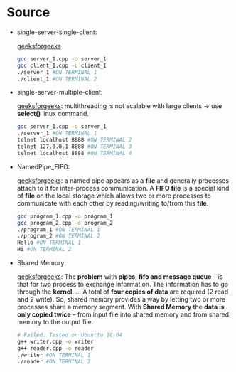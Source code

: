 # Source
* single-server-single-client: 

  [geeksforgeeks](https://www.geeksforgeeks.org/socket-programming-cc/?ref=lbp)
  
  ```sh
  gcc server_1.cpp -o server_1
  gcc client_1.cpp -o client_1
  ./server_1 #ON TERMINAL 1
  ./client_1 #ON TERMINAL 2
  ```

* single-server-multiple-client: 

  [geeksforgeeks](https://www.geeksforgeeks.org/socket-programming-in-cc-handling-multiple-clients-on-server-without-multi-threading/?ref=lbp): multithreading is not scalable with large clients -> use **select()** linux command.
  
  ```sh
  gcc server_1.cpp -o server_1
  ./server_1 #ON TERMINAL 1
  telnet localhost 8888 #ON TERMINAL 2
  telnet 127.0.0.1 8888 #ON TERMINAL 3
  telnet localhost 8888 #ON TERMINAL 4
  ```

* NamedPipe_FIFO:

  [geeksforgeeks](https://www.geeksforgeeks.org/named-pipe-fifo-example-c-program/): a named pipe appears as a **file** and generally processes attach to it for inter-process communication. A **FIFO file** is a special kind of **file** on the local storage which allows two or more processes to communicate with each other by reading/writing to/from this **file**.

  ```sh
  gcc program_1.cpp -o program_1
  gcc program_2.cpp -o program_2
  ./program_1 #ON TERMINAL 1
  ./program_2 #ON TERMINAL 2
  Hello #ON TERMINAL 1
  Hi #ON TERMINAL 2
  ```

* Shared Memory:

  [geeksforgeeks](https://www.geeksforgeeks.org/ipc-shared-memory/): The **problem** with **pipes, fifo and message queue** – is that for two process to exchange information. The information has to go through the **kernel**. ... A total of **four copies of data** are required (2 read and 2 write). So, shared memory provides a way by letting two or more processes share a memory segment. With **Shared Memory** the **data is only copied twice** – from input file into shared memory and from shared memory to the output file.
  
  ```sh
  # Failed. Tested on Ubunttu 18.04
  g++ writer.cpp -o writer
  g++ reader.cpp -o reader
  ./writer #ON TERMINAL 1
  ./reader #ON TERMINAL 2
  ```
